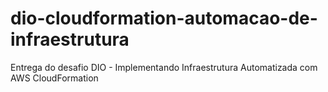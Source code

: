 # dio-cloudformation-automacao-de-infraestrutura
Entrega do desafio DIO - Implementando Infraestrutura Automatizada com AWS CloudFormation
